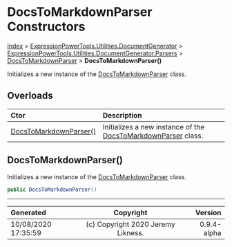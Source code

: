 ﻿# DocsToMarkdownParser Constructors

[Index](../index.md) > [ExpressionPowerTools.Utilities.DocumentGenerator](ExpressionPowerTools.Utilities.DocumentGenerator.a.md) > [ExpressionPowerTools.Utilities.DocumentGenerator.Parsers](ExpressionPowerTools.Utilities.DocumentGenerator.Parsers.n.md) > [DocsToMarkdownParser](ExpressionPowerTools.Utilities.DocumentGenerator.Parsers.DocsToMarkdownParser.cs.md) > **DocsToMarkdownParser()**

Initializes a new instance of the [DocsToMarkdownParser](ExpressionPowerTools.Utilities.DocumentGenerator.Parsers.DocsToMarkdownParser.cs.md) class.

## Overloads

| Ctor | Description |
| :-- | :-- |
| [DocsToMarkdownParser()](#docstomarkdownparser) | Initializes a new instance of the [DocsToMarkdownParser](ExpressionPowerTools.Utilities.DocumentGenerator.Parsers.DocsToMarkdownParser.cs.md) class. |

## DocsToMarkdownParser()

Initializes a new instance of the [DocsToMarkdownParser](ExpressionPowerTools.Utilities.DocumentGenerator.Parsers.DocsToMarkdownParser.cs.md) class.

```csharp
public DocsToMarkdownParser()
```



---

| Generated | Copyright | Version |
| :-- | :-: | --: |
| 10/08/2020 17:35:59 | (c) Copyright 2020 Jeremy Likness. | 0.9.4-alpha |
